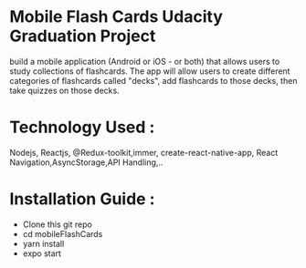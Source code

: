 # Mobile Flash Cards Udacity Graduation Project

build a mobile application (Android or iOS - or both) that allows users to study collections of flashcards. 
The app will allow users to create different categories of flashcards called "decks", add flashcards to those decks, then take quizzes on those decks.

# Technology Used :
 Nodejs, Reactjs, @Redux-toolkit,immer, create-react-native-app, React Navigation,AsyncStorage,API Handling,..
 
 # Installation Guide :
- Clone this git repo 
- cd mobileFlashCards
- yarn install
- expo start
